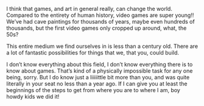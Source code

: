 I think that games, and art in general really, can change the world. Compared to the entirety of human history, video games are super young!! We’ve had cave paintings for thousands of years, maybe even hundreds of thousands, but the first video games only cropped up around, what, the 50s? 

This entire medium we find ourselves in is less than a century old. There are a lot of fantastic possibilities for things that we, that you, could build.

I don’t know everything about this field, I don’t know everything there is to know about games. That’s kind of a physically impossible task for any one being, sorry. But I do know just a liiiiittle bit more than you, and was quite literally in your seat no less than a year ago. If I can give you at least the beginnings of the steps to get from where you are to where I am, boy howdy kids we did it!